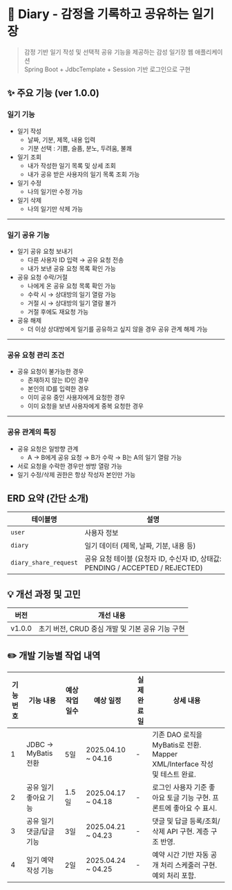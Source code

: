 # 📝 Diary - 감정을 기록하고 공유하는 일기장

> 감정 기반 일기 작성 및 선택적 공유 기능을 제공하는 감성 일기장 웹 애플리케이션  
> Spring Boot + JdbcTemplate + Session 기반 로그인으로 구현

## ✨ 주요 기능 (ver 1.0.0)

### 일기 기능
  - 일기 작성
    - 날짜, 기분, 제목, 내용 입력
    - 기분 선택 : 기쁨, 슬픔, 분노, 두려움, 불쾌
  - 일기 조회
    - 내가 작성한 일기 목록 및 상세 조회
    - 내가 공유 받은 사용자의 일기 목록 조회 가능
  - 일기 수정
    - 나의 일기만 수정 가능
  - 일기 삭제
    - 나의 일기만 삭제 가능
---
### 일기 공유 기능
- 일기 공유 요청 보내기
  - 다른 사용자 ID 입력 → 공유 요청 전송
  - 내가 보낸 공유 요청 목록 확인 가능
- 공유 요청 수락/거절
  - 나에게 온 공유 요청 목록 확인 가능
  - 수락 시 → 상대방의 일기 열람 가능
  - 거절 시 → 상대방의 일기 열람 불가
  - 거절 후에도 재요청 가능
- 공유 해제
  - 더 이상 상대방에게 일기를 공유하고 싶지 않을 경우 공유 관계 해제 가능
---
### 공유 요청 관리 조건
- 공유 요청이 불가능한 경우
  - 존재하지 않는 ID인 경우
  - 본인의 ID를 입력한 경우
  - 이미 공유 중인 사용자에게 요청한 경우
  - 이미 요청을 보낸 사용자에게 중복 요청한 경우
---
### 공유 관계의 특징
- 공유 요청은 일방향 관계
  - A → B에게 공유 요청 → B가 수락 → B는 A의 일기 열람 가능
- 서로 요청을 수락한 경우만 쌍방 열람 가능
- 일기 수정/삭제 권한은 항상 작성자 본인만 가능


## ERD 요약 (간단 소개)

| 테이블명 | 설명                                                             |
|----------|----------------------------------------------------------------|
| `user` | 사용자 정보                                                         |
| `diary` | 일기 데이터 (제목, 날짜, 기분, 내용 등)                                      |
| `diary_share_request` | 공유 요청 테이블 (요청자 ID, 수신자 ID, 상태값: PENDING / ACCEPTED / REJECTED) |

## 💡 개선 과정 및 고민

| 버전 | 개선 내용 |
|------|-----------|
| v1.0.0 | 초기 버전, CRUD 중심 개발 및 기본 공유 기능 구현 |

## ✏️ 개발 기능별 작업 내역

| 기능 번호 | 기능 내용 | 예상 작업일수 | 예상 일정              | 실제 완료일 | 상세 내용 |
|-----------|-----------|---------|--------------------|-------------|-------------|
| 1 | JDBC → MyBatis 전환 | 5일      | 2025.04.10 ~ 04.16 | - | 기존 DAO 로직을 MyBatis로 전환. Mapper XML/Interface 작성 및 테스트 완료. |
| 2 | 공유 일기 좋아요 기능 | 1.5일    | 2025.04.17 ~ 04.18 | - | 로그인 사용자 기준 좋아요 토글 기능 구현. 프론트에 좋아요 수 표시. |
| 3 | 공유 일기 댓글/답글 기능 | 3일      | 2025.04.21 ~ 04.23 | - | 댓글 및 답글 등록/조회/삭제 API 구현. 계층 구조 반영. |
| 4 | 일기 예약 작성 기능 | 2일      | 2025.04.24 ~ 04.25 | - | 예약 시간 기반 자동 공개 처리 스케줄러 구현. 예외 처리 포함. |
